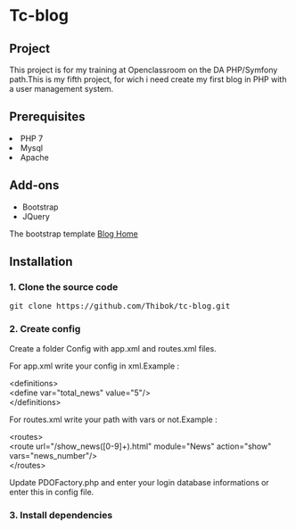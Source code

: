 <h1>Tc-blog</h1>

<h2>Project</h2>

This project is for my training at Openclassroom on the DA PHP/Symfony path.This is my fifth project, for wich i need create my first
blog in PHP with a user management system.

<h2>Prerequisites</h2

<ul>
  <li>PHP 7</li>
  <li>Mysql</li>
  <li>Apache</li>
</ul>

<h2>Add-ons</h2>

<ul>
  <li>Bootstrap</li>
  <li>JQuery</li>
</ul>

The bootstrap template <a href="https://startbootstrap.com/template-overviews/blog-home/">Blog Home</a>

<h2>Installation</h2>

<h3>1. Clone the source code</h3>

<pre>git clone https://github.com/Thibok/tc-blog.git</pre>

<h3>2. Create config</h3>

<p>Create a folder Config with app.xml and routes.xml files.

For app.xml write your config in xml.Example :

  \<definitions><br/>
    \<define var="total_news" value="5"/><br/>
   \</definitions>
</p>

<p>For routes.xml write your path with vars or not.Example :

  \<routes><br/>
    \<route url="/show_news([0-9]+)\.html" module="News" action="show" vars="news_number"/><br/>
  \</routes>
</p>

<p>Update PDOFactory.php and enter your login database informations or enter this in config file.</p>

<h3>3. Install dependencies</h3>

